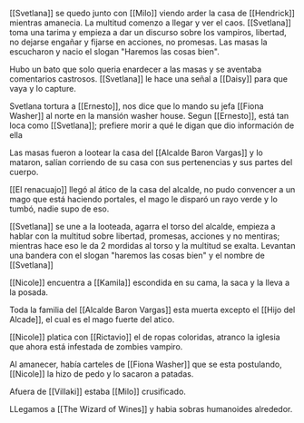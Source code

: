 [[Svetlana]] se quedo junto con [[Milo]] viendo arder la casa de [[Hendrick]] mientras amanecia.
La multitud comenzo a llegar y ver el caos.
[[Svetlana]] toma una tarima y empieza a dar un discurso sobre los vampiros, libertad, no dejarse engañar y fijarse en acciones, no promesas.
Las masas la escucharon y nacio el slogan "Haremos las cosas bien".

Hubo un bato que solo queria enardecer a las masas y se aventaba comentarios castrosos.
[[Svetlana]] le hace una señal a [[Daisy]] para que vaya y lo capture.

Svetlana tortura a [[Ernesto]], nos dice que lo mando su jefa [[Fiona Washer]] al norte en la mansión washer house.
Segun [[Ernesto]], está tan loca como [[Svetlana]]; prefiere morir a qué le digan que dio información de ella

Las masas fueron a lootear la casa del [[Alcalde Baron Vargas]] y lo mataron, salían corriendo de su casa con sus pertenencias y sus partes del cuerpo.

[[El renacuajo]] llegó al ático de la casa del alcalde, no pudo convencer a un mago que está haciendo portales, el mago le disparó un rayo verde y lo tumbó, nadie supo de eso.

[[Svetlana]] se une a la looteada, agarra el torso del alcalde, empieza a hablar con la multitud sobre libertad, promesas, acciones y no mentiras; mientras hace eso le da 2 mordidas al torso y la multitud se exalta.
Levantan una bandera con el slogan "haremos las cosas bien" y el nombre de [[Svetlana]]

[[Nicole]] encuentra a [[Kamila]] escondida en su cama, la saca y la lleva a la posada.

Toda la familia del [[Alcalde Baron Vargas]] esta muerta excepto el [[Hijo del Alcade]], el cual es el mago fuerte del atico.

[[Nicole]] platica con [[Rictavio]] el de ropas coloridas, atranco la iglesia que ahora está infestada de zombies vampiro.

Al amanecer, había carteles de [[Fiona Washer]] que se esta postulando, [[Nicole]] la hizo de pedo y lo sacaron a patadas.

Afuera de [[Villaki]] estaba [[Milo]] crusificado.

LLegamos a [[The Wizard of Wines]] y habia sobras humanoides alrededor.